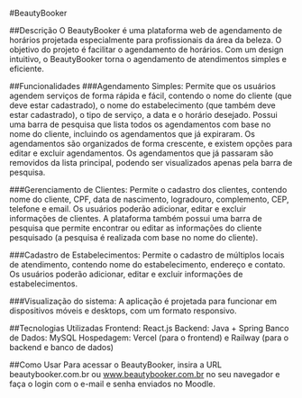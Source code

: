 #BeautyBooker

##Descrição
O BeautyBooker é uma plataforma web de agendamento de horários projetada especialmente para profissionais da área da beleza. O objetivo do projeto é facilitar o agendamento de horários. Com um design intuitivo, o BeautyBooker torna o agendamento de atendimentos simples e eficiente.

##Funcionalidades
###Agendamento Simples: 
Permite que os usuários agendem serviços de forma rápida e fácil, contendo o nome do cliente (que deve estar cadastrado), o nome do estabelecimento (que também deve estar cadastrado), o tipo de serviço, a data e o horário desejado. Possui uma barra de pesquisa que lista todos os agendamentos com base no nome do cliente, incluindo os agendamentos que já expiraram. Os agendamentos são organizados de forma crescente, e existem opções para editar e excluir agendamentos. Os agendamentos que já passaram são removidos da lista principal, podendo ser visualizados apenas pela barra de pesquisa.

###Gerenciamento de Clientes:
Permite o cadastro dos clientes, contendo nome do cliente, CPF, data de nascimento, logradouro, complemento, CEP, telefone e email. Os usuários poderão adicionar, editar e excluir informações de clientes. A plataforma também possui uma barra de pesquisa que permite encontrar ou editar as informações do cliente pesquisado (a pesquisa é realizada com base no nome do cliente).

###Cadastro de Estabelecimentos:
Permite o cadastro de múltiplos locais de atendimento, contendo nome do estabelecimento, endereço e contato. Os usuários poderão adicionar, editar e excluir informações de estabelecimentos.

###Visualização do sistema: 
A aplicação é projetada para funcionar em dispositivos móveis e desktops, com um formato responsivo.

##Tecnologias Utilizadas
Frontend: React.js
Backend: Java + Spring
Banco de Dados: MySQL
Hospedagem: Vercel (para o frontend) e Railway (para o backend e banco de dados)

##Como Usar
Para acessar o BeautyBooker, insira a URL beautybooker.com.br ou www.beautybooker.com.br no seu navegador e faça o login com o e-mail e senha enviados no Moodle.
